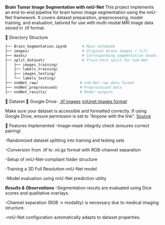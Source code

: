 **Brain Tumor Image Segmentation with nnU-Net**
This project implements an end-to-end pipeline for brain tumor image segmentation using the nnU-Net framework. It covers dataset preparation, preprocessing, model training, and evaluation, tailored for use with multi-modal MRI image data stored in .tif format.

📁 Directory Structure
```bash
├── Brain_Segmentation.ipynb       # Main notebook
├── images/                        # Original brain images (.tif)
├── masks/                         # Corresponding segmentation masks (.tif)
├── split_dataset/                 # Train-test split for nnU-Net
│   ├── images_training/
│   ├── labels_training/
│   ├── images_testing/
│   └── labels_testing/
├── nnUNet_raw/                   # nnU-Net raw data format
├── nnUNet_preprocessed/          # Preprocessed data
├── nnUNet_results/               # Model outputs
```

📂 Dataset
🔗 Google Drive- [.tif images](https://drive.google.com/drive/folders/1XBwvnhZrQQK5SXAWr2yTA4GOa9fgqQe7?usp=drive_link)
[nnUnet images format](https://drive.google.com/drive/folders/1Hs64C0FgBv5c638SLg20AKFmqWf4FwAy?usp=drive_link)

Make sure your dataset is accessible and formatted correctly. If using Google Drive, ensure permission is set to "Anyone with the link".
[Source](https://www.kaggle.com/code/abdallahwagih/brain-tumor-segmentation-unet-dice-coef-89-6/input) 

🔧 Features Implemented
-Image–mask integrity check (ensures correct pairing)

-Randomized dataset splitting into training and testing sets

-Conversion from .tif to .nii.gz format with RGB-channel separation

-Setup of nnU-Net-compliant folder structure

-Training a 3D Full Resolution nnU-Net model

-Model evaluation using nnU-Net prediction utility


 ***Results & Observations***
-Segmentation results are evaluated using Dice scores and qualitative overlays.

-Channel separation (RGB → modality) is necessary due to medical imaging structure.

-nnU-Net configuration automatically adapts to dataset properties.

